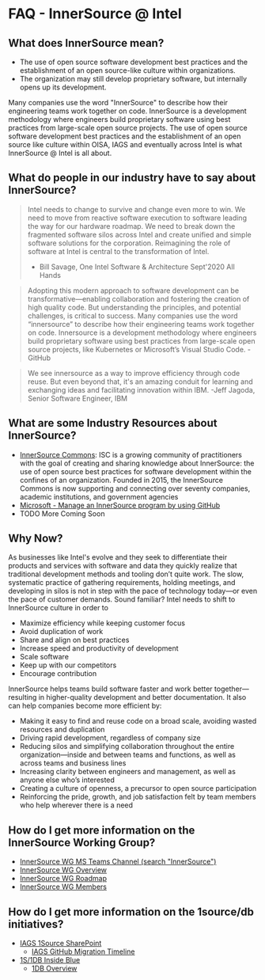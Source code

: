 # FAQ - InnerSource @ Intel

## What does InnerSource mean?

- The use of open source software development best practices and the establishment of an open source-like culture within organizations.
- The organization may still develop proprietary software, but internally opens up its development.

Many companies use the word "InnerSource" to describe how their engineering teams work together on code. InnerSource is a development methodology where engineers build proprietary software using best practices from large-scale open source projects.  The use of open source software development best practices and the establishment of an open source like culture within OISA, IAGS and eventually across Intel is what InnerSource @ Intel is all about.

## What do people in our industry have to say about InnerSource?

> Intel needs to change to survive and change even more to win. We need to move from reactive software execution to software leading the way for our hardware roadmap. We need to break down the fragmented software silos across Intel and create unified and simple software solutions for the corporation. Reimagining the role of software at Intel is central to the transformation of Intel.
> - Bill Savage, One Intel Software & Architecture Sept'2020 All Hands

> Adopting this modern approach to software development can be transformative—enabling collaboration and fostering the creation of high quality code. But understanding the principles, and potential challenges, is critical to success.  Many companies use the word “innersource” to describe how their engineering teams work together on code. Innersource is a development methodology where engineers build proprietary software using best practices from large-scale open source projects, like Kubernetes or Microsoft’s Visual Studio Code.
> -GitHub

> We see innersource as a way to improve efficiency through code reuse. But even beyond that, it's an amazing conduit for learning and exchanging ideas and facilitating innovation within IBM.
> -Jeff Jagoda, Senior Software Engineer, IBM

## What are some Industry Resources about InnerSource?

- [InnerSource Commons](https://innersourcecommons.org/): ISC is a growing community of practitioners with the goal of creating and sharing knowledge about InnerSource: the use of open source best practices for software development within the confines of an organization. Founded in 2015, the InnerSource Commons is now supporting and connecting over seventy companies, academic institutions, and government agencies
- [Microsoft - Manage an InnerSource program by using GitHub](https://resources.github.com/whitepapers/introduction-to-innersource/)
- TODO More Coming Soon

## Why Now?

As businesses like Intel's evolve and they seek to differentiate their products and services with software and data they quickly realize that traditional development methods and tooling don’t quite work. The slow, systematic practice of gathering requirements, holding meetings, and developing in silos is not in step with the pace of technology today—or even the pace of customer demands.  Sound familiar?  Intel needs to shift to InnerSource culture in order to
- Maximize efficiency while keeping customer focus
- Avoid duplication of work
- Share and align on best practices
- Increase speed and productivity of development
- Scale software
- Keep up with our competitors
- Encourage contribution

InnerSource helps teams build software faster and work better together—resulting in higher-quality development and better documentation. It also can help companies become more efficient by:

- Making it easy to find and reuse code on a broad scale, avoiding wasted resources and duplication
- Driving rapid development, regardless of company size
- Reducing silos and simplifying collaboration throughout the entire organization—inside and between teams and functions, as well as across teams and business lines
- Increasing clarity between engineers and management, as well as anyone else who’s interested
- Creating a culture of openness, a precursor to open source participation
- Reinforcing the pride, growth, and job satisfaction felt by team members who help wherever there is a need

## How do I get more information on the InnerSource Working Group?

- [InnerSource WG MS Teams Channel (search "InnerSource")](https://teams.microsoft.com/l/team/19:3a8548442bc044f18ccd60ca041893a0%40thread.tacv2/conversations?groupId=21a36de7-8fbf-45fe-8133-06da410f3748&tenantId=46c98d88-e344-4ed4-8496-4ed7712e255d)
- [InnerSource WG Overview](https://intel.sharepoint.com/sites/InnerSource/SitePages/InnerSource-WG-Overview.aspx)
- [InnerSource WG Roadmap](https://intel.sharepoint.com/:p:/s/IAGSOneIntelSource/EULAUaSo8q5Bgv0-AhJSpqcB5Y1V0PdxYKrx9FRlNWHotw?e=zqeOZm)
- [InnerSource WG Members](https://intel.sharepoint.com/sites/InnerSource/SitePages/InnerSource-WG-Memb.aspx)

## How do I get more information on the 1source/db initiatives?

- [IAGS 1Source SharePoint](http://goto.intel.com/1scm)
  - [IAGS GitHub Migration Timeline](https://intel.sharepoint.com/sites/1SCM/SitePages/IAGS-Migration-Timeline.aspx)
- [1S/1DB Inside Blue](https://soco.intel.com/groups/1s1d)
  - [1DB Overview](https://soco.intel.com/docs/DOC-2689046)
